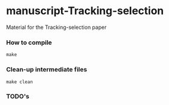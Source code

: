 # manuscript-Tracking-selection
Material for the Tracking-selection paper

### How to compile
`make`

### Clean-up intermediate files
`make clean`

### TODO's
